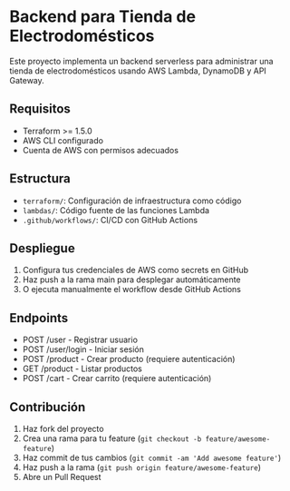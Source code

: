 # Backend para Tienda de Electrodomésticos

Este proyecto implementa un backend serverless para administrar una tienda de electrodomésticos usando AWS Lambda, DynamoDB y API Gateway.

## Requisitos

- Terraform >= 1.5.0
- AWS CLI configurado
- Cuenta de AWS con permisos adecuados

## Estructura

- `terraform/`: Configuración de infraestructura como código
- `lambdas/`: Código fuente de las funciones Lambda
- `.github/workflows/`: CI/CD con GitHub Actions

## Despliegue

1. Configura tus credenciales de AWS como secrets en GitHub
2. Haz push a la rama main para desplegar automáticamente
3. O ejecuta manualmente el workflow desde GitHub Actions

## Endpoints

- POST /user - Registrar usuario
- POST /user/login - Iniciar sesión
- POST /product - Crear producto (requiere autenticación)
- GET /product - Listar productos
- POST /cart - Crear carrito (requiere autenticación)

## Contribución

1. Haz fork del proyecto
2. Crea una rama para tu feature (`git checkout -b feature/awesome-feature`)
3. Haz commit de tus cambios (`git commit -am 'Add awesome feature'`)
4. Haz push a la rama (`git push origin feature/awesome-feature`)
5. Abre un Pull Request
